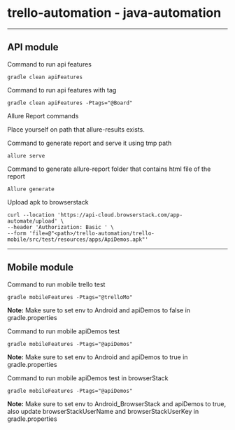 # trello-automation - java-automation

---
## API module
Command to run api features

```shell
gradle clean apiFeatures
```
Command to run api features with tag

```shell
gradle clean apiFeatures -Ptags="@Board"
```

Allure Report commands

Place yourself on path that allure-results exists.

Command to generate report and serve it using tmp path
```shell
allure serve
```
Command to generate allure-report folder that contains html file of the report

```shell
Allure generate
```


Upload apk to browserstack

```shell
curl --location 'https://api-cloud.browserstack.com/app-automate/upload' \
--header 'Authorization: Basic ' \
--form 'file=@"<path>/trello-automation/trello-mobile/src/test/resources/apps/ApiDemos.apk"'
```
---
## Mobile module


Command to run mobile trello test
```shell
gradle mobileFeatures -Ptags="@trelloMo"
```
**Note:** Make sure to set env to Android and apiDemos to false in gradle.properties

Command to run mobile apiDemos test
```shell
gradle mobileFeatures -Ptags="@apiDemos"
```
**Note:** Make sure to set env to Android and apiDemos to true in gradle.properties

Command to run mobile apiDemos test in browserStack
```shell
gradle mobileFeatures -Ptags="@apiDemos"
```
**Note:** Make sure to set env to Android_BrowserStack and apiDemos to true, also 
update browserStackUserName and browserStackUserKey in gradle.properties

